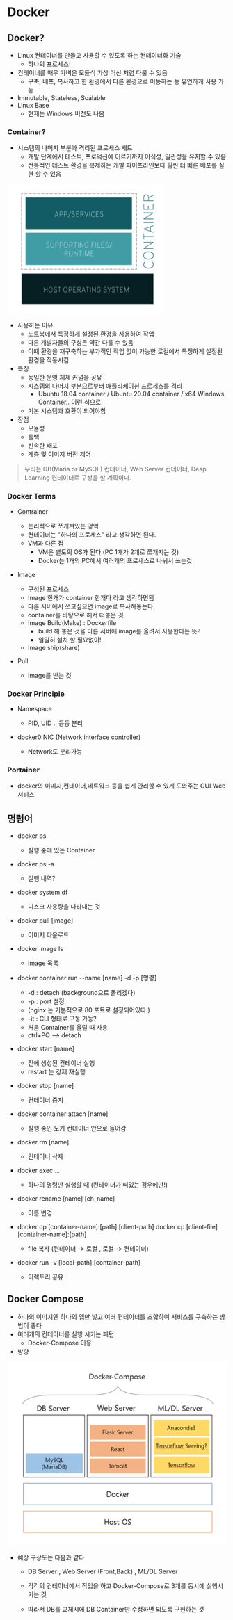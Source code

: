 # Docker



## Docker?

* Linux 컨테이너를 만들고 사용할 수 있도록 하는 컨테이너화 기술
  * 하나의 프로세스!
* 컨테이너를 매우 가벼운 모듈식 가상 머신 처럼 다룰 수 있음
  * 구축, 배포, 복사하고 한 환경에서 다른 환경으로 이동하는 등 유연하게 사용 가능
* Immutable, Stateless, Scalable
* Linux Base
  * 현재는 Windows 버전도 나옴



### Container?

* 시스템의 나머지 부분과 격리된 프로세스 세트
  * 개발 단계에서 테스트, 프로덕션에 이르기까지 이식성, 일관성을 유지할 수 있음
  * 전통적인 테스트 환경을 복제하는 개발 파이프라인보다 훨씬 더 빠른 배포를 실현 할 수 있음

![image-20200919170002345](./figure/container)


* 사용하는 이유
  * 노트북에서 특정하게 설정된 환경을 사용하여 작업
  * 다른 개발자들의 구성은 약간 다를 수 있음
  * 이때 환경을 재구축하는 부가적인 작업 없이 가능한 로컬에서 특정하게 설정된 환경을 작동시킴
* 특징
  * 동일한 운영 체제 커널을 공유
  * 시스템의 나머지 부분으로부터 애플리케이션 프로세스를 격리
    * Ubuntu 18.04 container / Ubuntu 20.04 container / x64 Windows Container.. 이런 식으로
  * 기본 시스템과 호환이 되어야함
* 장점
  * 모듈성
  * 롤백
  * 신속한 배포
  * 계층 및 이미지 버전 제어

> 우리는 DB(Maria or MySQL) 컨테이너, Web Server 컨테이너, Deap Learning 컨테이너로 구성을 할 계획이다.



### Docker Terms

* Contrainer
  * 논리적으로 쪼개져있는 영역
  * 컨테이너는 "하나의 프로세스" 라고 생각하면 된다.
  * VM과 다른 점
    * VM은 별도의 OS가 된다 (PC 1개가 2개로 쪼개지는 것)
    * Docker는 1개의 PC에서 여러개의 프로세스로 나눠서 쓰는것
* Image
  * 구성된 프로세스
  * Image 한개가 container 한개다 라고 생각하면됨
  * 다른 서버에서 쓰고싶으면 image로 복사해놓는다.
  * container를 바탕으로 해서 떠놓은 것
  * Image Build(Make) : Dockerfile
    * build 해 놓은 것을 다른 서버에 image를 올려서 사용한다는 뜻?
    * 일일히 설치 할 필요없이!
  * Image ship(share)

* Pull
  * image를 받는 것

### Docker Principle

* Namespace
  * PID, UID .. 등등 분리

* docker0 NIC (Network interface controller)
  * Network도 분리가능



### Portainer

* docker의 이미지,컨테이너,네트워크 등을 쉽게 관리할 수 있게 도와주는 GUI Web 서비스



## 명령어

* docker ps
  * 실행 중에 있는 Container
* docker ps -a
  * 실행 내역?

* docker system df
  * 디스크 사용량을 나타내는 것
* docker pull [image]
  * 이미지 다운로드
* docker image ls
  * image 목록
* docker container run --name [name] -d -p [명령]
  * -d : detach (background으로 돌리겠다)
  * -p : port 설정
  * (nginx 는 기본적으로 80 포트로 설정되어있따.)
  * -it : CLI 형태로 구동 가능?
  * 처음 Container를 올릴 때 사용
  * ctrl+PQ --> detach
* docker start [name]
  * 전에 생성된 컨테이너 실행
  * restart 는 강제 재실행
* docker stop [name]
  * 컨테이너 중지
* docker container attach [name]
  * 실행 중인 도커 컨테이너 안으로 들어감
* docker rm [name]
  * 컨테이너 삭제
* docker exec ...
  * 하나의 명령만 실행할 때 (컨테이너가 떠있는 경우에만!)
* docker rename [name] [ch_name]
  * 이름 변경
* docker cp [container-name]:[path] [client-path]
  docker cp [client-file] [container-name]:[path]
  * file 복사 (컨테이너 -> 로컬 , 로컬 -> 컨테이너)  
* docker run -v [local-path]:[container-path]
  * 디렉토리 공유



## Docker Compose

* 하나의 이미지엔 하나의 앱만 넣고 여러 컨테이너를 조합하여 서비스를 구축하는 방법이 좋다
* 여러개의 컨테이너를 실행 시키는 패턴
  * Docker-Compose 이용
* 방향

<img src="./figure/container 구상도" alt="image-20200921225749678" style="zoom:50%;" />

* 예상 구상도는 다음과 같다

  * DB Server , Web Server (Front,Back) , ML/DL Server

  * 각각의 컨테이너에서 작업을 하고 Docker-Compose로 3개를 동시에 실행시키는 것

  * 따라서 DB를 교체시에 DB Container만 수정하면 되도록 구현하는 것

    



